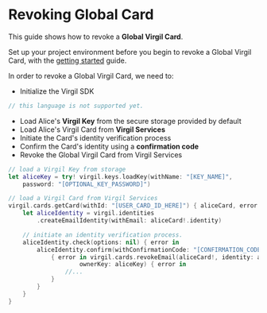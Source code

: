 # Revoking Global Card

This guide shows how to revoke a **Global Virgil Card**.

Set up your project environment before you begin to revoke a Global Virgil Card, with the [getting started](/docs/swift/guides/configuration/client.md) guide.

In order to revoke a Global Virgil Card, we need to:

-  Initialize the Virgil SDK

```swift
// this language is not supported yet.
```

- Load Alice's **Virgil Key** from the secure storage provided by default
- Load Alice's Virgil Card from **Virgil Services**
- Initiate the Card's identity verification process
- Confirm the Card's identity using a **confirmation code**
- Revoke the Global Virgil Card from Virgil Services

```swift
// load a Virgil Key from storage
let aliceKey = try! virgil.keys.loadKey(withName: "[KEY_NAME]",
	password: "[OPTIONAL_KEY_PASSWORD]")

// load a Virgil Card from Virgil Services
virgil.cards.getCard(withId: "[USER_CARD_ID_HERE]") { aliceCard, error in
	let aliceIdentity = virgil.identities
		.createEmailIdentity(withEmail: aliceCard!.identity)

	// initiate an identity verification process.
	aliceIdentity.check(options: nil) { error in
		aliceIdentity.confirm(withConfirmationCode: "[CONFIRMATION_CODE]")
			{ error in virgil.cards.revokeEmail(aliceCard!, identity: aliceIdentity,
					ownerKey: aliceKey) { error in
				//...
			}
		}
	}
}
```
